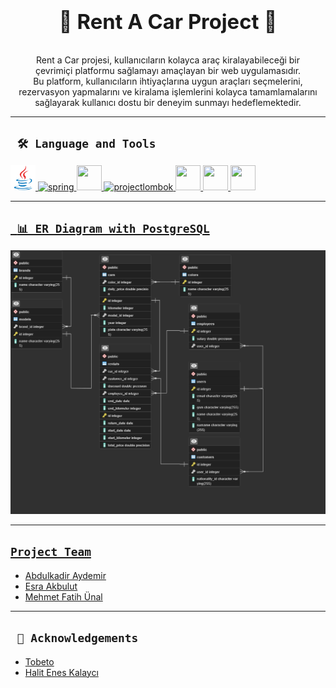 # <div align="center"><h3> 🚥 Rent A Car Project 🚥</h3> </div>

<p align="center">Rent a Car projesi, kullanıcıların kolayca araç kiralayabileceği bir <br> çevrimiçi platformu sağlamayı amaçlayan bir web uygulamasıdır. <br> Bu platform, kullanıcıların ihtiyaçlarına uygun araçları seçmelerini, <br> rezervasyon yapmalarını ve kiralama işlemlerini kolayca tamamlamalarını <br> sağlayarak kullanıcı dostu bir deneyim sunmayı hedeflemektedir.</p>

---

## ` 🛠️ Language and Tools` 
<p align="left"> <a href="https://www.java.com" target="_blank"> <img src="https://raw.githubusercontent.com/devicons/devicon/master/icons/java/java-original.svg" alt="java" width="40" height="40"/> </a> <a href="https://spring.io/" target="_blank"> <img src="https://www.vectorlogo.zone/logos/springio/springio-icon.svg" alt="spring" width="40" height="40"/> </a>
<a href="https://www.postgresql.org/" target="_blank"> <img src="https://upload.wikimedia.org/wikipedia/commons/2/29/Postgresql_elephant.svg" width="40"height="40"/>
<a href="https://projectlombok.org/" target="_blank"> <img src="https://avatars.githubusercontent.com/u/45949248?s=200&v=4" alt="projectlombok" width="40" height="40"/> 
<a href="https://hibernate.org/" target="_blank"> <img src="https://cdn.freebiesupply.com/logos/large/2x/hibernate-logo-png-transparent.png" width="40" height="40"/> 
<a href="https://swagger.io/" target="_blank"> <img src="https://seeklogo.com/images/S/swagger-logo-A49F73BAF4-seeklogo.com.png" width="40" height="40"/> 
<a href="https://spring.io/projects/spring-data-jpa" target="_blank"> <img src="https://huongdanjava.com/wp-content/uploads/2018/01/spring-data.png" width="40"height="40"/>
</p>

---

## ` 📊 ER Diagram with PostgreSQL`

<p align="center"><img src="rentACar/src/main/Rent-A-Car-ERD.png" alt="erd"></p>

---

## `Project Team`

- [Abdulkadir Aydemir](https://github.com/AbdulkadirAydemir)
- [Esra Akbulut](https://github.com/esrasrtkara)
- [Mehmet Fatih Ünal](https://github.com/mfu97)

---

## ` 🙏 Acknowledgements`

- [Tobeto](https://tobeto.com/)
- [Halit Enes Kalaycı](https://github.com/halitkalayci)